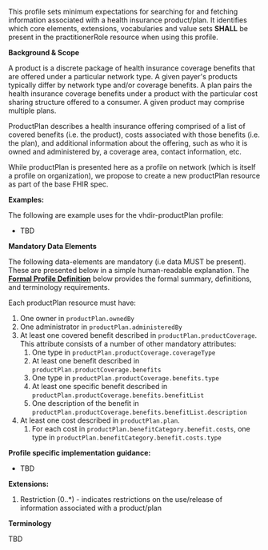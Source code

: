 This profile sets minimum expectations for searching for and fetching information associated with a health insurance product/plan. It identifies which core elements, extensions, vocabularies and value sets **SHALL** be present in the practitionerRole resource when using this profile.

**Background & Scope**

A product is a discrete package of health insurance coverage benefits that are offered under a particular network type. A given payer's products typically differ by network type and/or coverage benefits. A plan pairs the health insurance coverage benefits under a product with the particular cost sharing structure offered to a consumer. A given product may comprise multiple plans. 

ProductPlan describes a health insurance offering comprised of a list of covered benefits (i.e. the product), costs associated with those benefits (i.e. the plan), and additional information about the offering, such as who it is owned and administered by, a coverage area, contact information, etc.

While productPlan is presented here as a profile on network (which is itself a profile on organization), we propose to create a new productPlan resource as part of the base FHIR spec.


**Examples:**

The following are example uses for the vhdir-productPlan profile:

-  TBD


**Mandatory Data Elements**

The following data-elements are mandatory (i.e data MUST be present). These are presented below in a simple human-readable explanation. The [**Formal Profile Definition**](#profile) below provides the  formal summary, definitions, and  terminology requirements.  

Each productPlan resource must have:

1.  One owner in `productPlan.ownedBy`
1.  One administrator in `productPlan.administeredBy`
1.  At least one covered benefit described in `productPlan.productCoverage`. This attribute consists of a number of other mandatory attributes:
    1.  One type in `productPlan.productCoverage.coverageType`
    1.  At least one benefit described in `productPlan.productCoverage.benefits`
    1.  One type in `productPlan.productCoverage.benefits.type`
    1.  At least one specific benefit described in `productPlan.productCoverage.benefits.benefitList`
    1.  One description of the benefit in `productPlan.productCoverage.benefits.benefitList.description`
1.  At least one cost described in `productPlan.plan`.
    1.  For each cost in `productPlan.benefitCategory.benefit.costs`, one type in `productPlan.benefitCategory.benefit.costs.type`


**Profile specific implementation guidance:**

- TBD


**Extensions:**

1.  Restriction (0..*) - indicates restrictions on the use/release of information associated with a product/plan


**Terminology**

TBD
